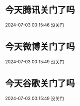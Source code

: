 # 今天腾讯关门了吗

2024-07-03 00:15:46 没关门

# 今天微博关门了吗

2024-07-03 00:15:49 没关门

# 今天谷歌关门了吗

2024-07-03 00:15:49 没关门

